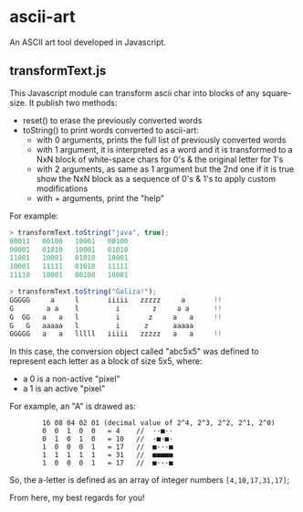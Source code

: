 # ascii-art
An ASCII art tool developed in Javascript.

## transformText.js
This Javascript module can transform ascii char into blocks of any square-size. It publish two methods:
  - reset() to erase the previously converted words
  - toString() to print words converted to ascii-art:
    + with 0 arguments, prints the full list of previously converted words
    + with 1 argument, it is interpreted as a word and it is transformed to a NxN block of white-space chars for 0's & the original letter for 1's
    + with 2 arguments, as same as 1 argument but the 2nd one if it is true show the NxN block as a sequence of 0's & 1's to apply custom modifications
    + with + arguments, print the "help"

For example:
```javascript
> transformText.toString("java", true);
00011	00100	10001	00100	
00001	01010	10001	01010	
11001	10001	01010	10001	
10001	11111	01010	11111	
11110	10001	00100	10001	

> transformText.toString("Galiza!");
GGGGG	  a  	l    	iiiii	zzzzz	  a  	  !! 	
G    	 a a 	l    	  i  	   z 	 a a 	  !! 	
G  GG	a   a	l    	  i  	  z  	a   a	  !! 	
G   G	aaaaa	l    	  i  	 z   	aaaaa	     	
GGGGG	a   a	lllll	iiiii	zzzzz	a   a	  !! 	

```
In this case, the conversion object called "abc5x5" was defined to represent each letter as a block of size 5x5, where:
  - a 0 is a non-active "pixel"
  - a 1 is an active "pixel"

For example, an "A" is drawed as:
```
		16 08 04 02 01 (decimal value of 2^4, 2^3, 2^2, 2^1, 2^0)
		0  0  1  0  0	= 4    //  ··■··
		0  1  0  1  0	= 10   //  ·■·■·
		1  0  0  0  1	= 17   //  ■···■
		1  1  1  1  1	= 31   //  ■■■■■
		1  0  0  0  1	= 17   //  ■···■
```
So, the a-letter is defined as an array of integer numbers `[4,10,17,31,17]`;

From here, my best regards for you!
